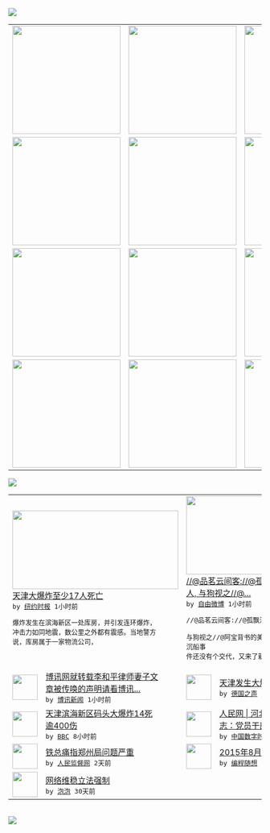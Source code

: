 

<a href="https://github.com/greatfire/z/raw/master/FreeBrowser.apk"><img src="https://raw.githubusercontent.com/greatfire/wiki/master/x/header.png" /></a><table><tr><td width="262" align="center" valign="center"><a href="https://github.com/greatfire/wiki/wiki/nyt" title="纽约时报中文网 国际纵览"><img src="https://raw.githubusercontent.com/greatfire/wiki/master/x/nyt_flag.png" width="215"/></a></td><td width="262" align="center" valign="center"><a href="https://github.com/greatfire/wiki/wiki/dw" title=""><img src="https://raw.githubusercontent.com/greatfire/wiki/master/x/dw_flag.png" width="215"/></a></td><td width="262" align="center" valign="center"><a href="https://github.com/greatfire/wiki/wiki/rmjd" title=""><img src="https://raw.githubusercontent.com/greatfire/wiki/master/x/rmjd_flag.png" width="215"/></a></td></tr><tr><td width="262" align="center" valign="center"><a href="https://github.com/paopaonetizen/website" title="泡泡 - 未经审查的互联网信息"><img src="https://raw.githubusercontent.com/greatfire/wiki/master/x/pp_flag.png" width="215"/></a></td><td width="262" align="center" valign="center"><a href="https://github.com/getlantern/mirror" title="以及自由微博和GreatFire.org官方中文论坛"><img src="https://raw.githubusercontent.com/greatfire/wiki/master/x/lantern_flag.png" width="215"/></a></td><td width="262" align="center" valign="center"><a href="https://github.com/cdtmirrors/m/" title=""><img src="https://raw.githubusercontent.com/greatfire/wiki/master/x/cdt_flag.png" width="215"/></a></td></tr><tr><td width="262" align="center" valign="center"><a href="https://github.com/program-think/blog" title="编程随想的博客"><img src="https://raw.githubusercontent.com/greatfire/wiki/master/x/pt_flag.png" width="215"/></a></td><td width="262" align="center" valign="center"><a href="https://github.com/greatfire/wiki/wiki/bbc" title=""><img src="https://raw.githubusercontent.com/greatfire/wiki/master/x/bbc_flag.png" width="215"/></a></td><td width="262" align="center" valign="center"><a href="https://github.com/freeweibo/s" title="自由微博 - 匿名和不受屏蔽的新浪微博搜索"><img src="https://raw.githubusercontent.com/greatfire/wiki/master/x/fw_flag.png" width="215"/></a></td></tr><tr><td width="262" align="center" valign="center"><a href="https://github.com/greatfire/wiki/wiki/google" title=""><img src="https://raw.githubusercontent.com/greatfire/wiki/master/x/google_flag.png" width="215"/></a></td><td width="262" align="center" valign="center"><a href="https://github.com/bxnews/boxun" title=""><img src="https://raw.githubusercontent.com/greatfire/wiki/master/x/bx_flag.png" width="215"/></a></td><td width="262" align="center" valign="center"><a href="https://github.com/greatfire/wiki/wiki/open-source" title="欢迎访问GreatFire.org开发者项目网站"><img src="https://raw.githubusercontent.com/greatfire/wiki/master/x/open-source_flag.png" width="215"/></a></td></tr></table><img src="https://raw.githubusercontent.com/greatfire/wiki/master/x/newsfeed text.png" /><table cols="4"><tr><td colspan="2" width="380"><a href="https://d27vvsfi5kg7xy.cloudfront.net/china/20150813/cc13tianjin/"><img src="https://raw.githubusercontent.com/greatfire/wiki/master/x/nyt_logo_b.png" width="330" height="156"/></a></br><a href="https://d27vvsfi5kg7xy.cloudfront.net/china/20150813/cc13tianjin/">天津大爆炸至少17人死亡</a></br><kbd> by <a href="http://m.cn.nytimes.com/">纽约时报</a> 1小时前 </kbd></br><pre>爆炸发生在滨海新区一处库房，并引发连环爆炸，<br/>冲击力如同地震，数公里之外都有震感。当地警方<br/>说，库房属于一家物流公司，</pre></td><td colspan="2" width="380"><a href="https://freeweibo.com/weibo/3875293582305595"><img src="http://ww4.sinaimg.cn/large/006bGP2zjw1ev0m7ip43vj318g0oyjzl.jpg" width="330" height="156"/></a></br><a href="https://freeweibo.com/weibo/3875293582305595">//@品茗云间客://@孤飘沙鸥: 央视<br/>人, 与狗视之//@…</a></br><kbd> by <a href="https://freeweibo.com/">自由微博</a> 1小时前 </kbd></br><pre>//@品茗云间客://@孤飘沙鸥: 央视人,<br/> 与狗视之//@阿宝背书的美好生活: 沉船事<br/>件还没有个交代，又来了新的</pre></td></tr><tr><td><img src="https://raw.githubusercontent.com/greatfire/wiki/master/x/bx_logo.png" width="50" height="50"/></td><td width="280"><a href="http://www.boxun.com/news/gb/editorial/2015/08/201508130138.shtml">博讯网就转载李和平律师妻子文<br/>章被传唤的声明请看博讯...</a></br><kbd> by <a href="http://www.boxun.com">博讯新闻</a> 1小时前 </kbd></td><td><img src="http://www.dw.com/image/0,,18646301_302,00.jpg" width="50" height="50"/></td><td width="280"><a href="http://dw.com/p/1GEkh?maca=chi-GK-text-greatfire-all-chinese-15625-xml-mrss">天津发生大爆炸 伤者数百</a></br><kbd> by <a href="http://dw.de">德国之声</a> 6小时前 </kbd></td></tr><tr><td><img src="http://a.files.bbci.co.uk/worldservice/live/assets/images/2015/08/12/150812173117_tianjin_blast_144x81_weibo_nocredit.jpg" width="50" height="50"/></td><td width="280"><a href="http://www.bbc.com/zhongwen/simp/china/2015/08/150812_china_tianjin_blast">天津滨海新区码头大爆炸14死<br/>逾400伤</a></br><kbd> by <a href="http://www.bbc.co.uk/zhongwen/simp">BBC</a> 8小时前 </kbd></td><td><img src="http://chinadigitaltimes.net/chinese/files/2015/08/5666D4C3F6F5957DBD816D3D0057D388.jpg" width="50" height="50"/></td><td width="280"><a href="http://feedproxy.google.com/~r/chinadigitaltimes/IyPt/~3/OhxJbr5aYgk/">人民网 | 河北省委书记赵克<br/>志：党员干部绝不能妄议中央</a></br><kbd> by <a href="http://chinadigitaltimes.net/chinese/">中国数字时代</a> 1天前 </kbd></td></tr><tr><td><img src="https://raw.githubusercontent.com/greatfire/wiki/master/x/rmjd_logo.png" width="50" height="50"/></td><td width="280"><a href="http://www.rmjdw.com//zhengyizhijian/20150810/15146.html">铁总痛指郑州局问题严重 </a></br><kbd> by <a href="http://www.rmjdw.com/">人民监督网</a> 2天前 </kbd></td><td><img src="https://raw.githubusercontent.com/greatfire/wiki/master/x/pt_logo.png" width="50" height="50"/></td><td width="280"><a href="http://feedproxy.google.com/~r/programthink/~3/hochcCAQhIY/gfw-news.html">2015年8月翻墙快报</a></br><kbd> by <a href="http://program-think.blogspot.com">编程随想</a> 6天前 </kbd></td></tr><tr><td><img src="http://pao-pao.net/sites/pao-pao.net/files/styles/base_adaptive/public/6523513689_baeec3c53c_z_0.jpg?itok=NM8cQ_d1" width="50" height="50"/></td><td width="280"><a href="https://pao-pao.net/article/593">网络维稳立法强制</a></br><kbd> by <a href="https://pao-pao.net">泡泡</a> 30天前 </kbd></td></table></br><a href="https://github.com/greatfire/z/raw/master/FreeBrowser.apk"><img src="https://raw.githubusercontent.com/greatfire/wiki/master/x/download app.png" /></a>